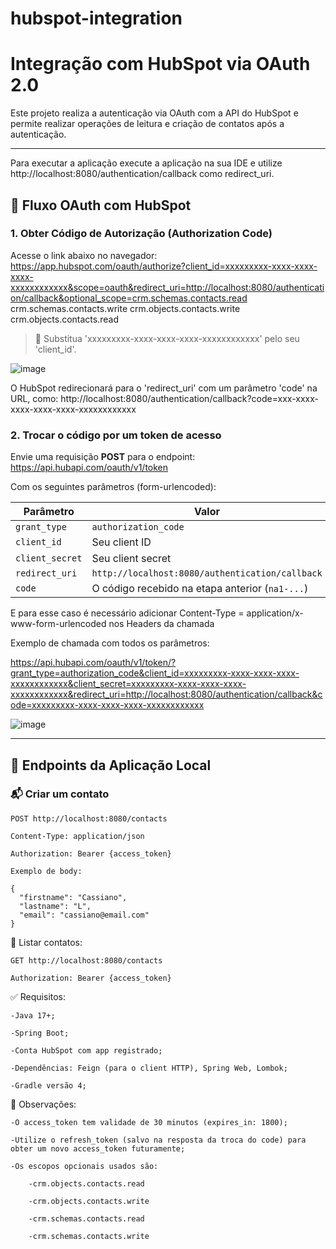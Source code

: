 # hubspot-integration
# Integração com HubSpot via OAuth 2.0

Este projeto realiza a autenticação via OAuth com a API do HubSpot e permite realizar operações de leitura e criação de contatos após a autenticação.

---

Para executar a aplicação execute a aplicação na sua IDE e utilize http://localhost:8080/authentication/callback como redirect_uri.

## 🔐 Fluxo OAuth com HubSpot

### 1. Obter Código de Autorização (Authorization Code)

Acesse o link abaixo no navegador:
https://app.hubspot.com/oauth/authorize?client_id=xxxxxxxxx-xxxx-xxxx-xxxx-xxxxxxxxxxxx&scope=oauth&redirect_uri=http://localhost:8080/authentication/callback&optional_scope=crm.schemas.contacts.read crm.schemas.contacts.write crm.objects.contacts.write crm.objects.contacts.read

> 🔁 Substitua 'xxxxxxxxx-xxxx-xxxx-xxxx-xxxxxxxxxxxx' pelo seu 'client_id'.

![image](https://github.com/user-attachments/assets/5761d6b0-9373-4a84-b681-3c18d46787b7)

O HubSpot redirecionará para o 'redirect_uri' com um parâmetro 'code' na URL, como:
http://localhost:8080/authentication/callback?code=xxx-xxxx-xxxx-xxxx-xxxx-xxxxxxxxxxxx

### 2. Trocar o código por um token de acesso

Envie uma requisição **POST** para o endpoint:
https://api.hubapi.com/oauth/v1/token


Com os seguintes parâmetros (form-urlencoded):

| Parâmetro       | Valor                                                                 |
|----------------|------------------------------------------------------------------------|
| `grant_type`    | `authorization_code`                                                  |
| `client_id`     | Seu client ID                                                         |
| `client_secret` | Seu client secret                                                     |
| `redirect_uri`  | `http://localhost:8080/authentication/callback`                       |
| `code`          | O código recebido na etapa anterior (`na1-...`)                       |

E para esse caso é necessário adicionar Content-Type = application/x-www-form-urlencoded nos Headers da chamada

Exemplo de chamada com todos os parâmetros:

https://api.hubapi.com/oauth/v1/token/?grant_type=authorization_code&client_id=xxxxxxxxx-xxxx-xxxx-xxxx-xxxxxxxxxxxx&client_secret=xxxxxxxxx-xxxx-xxxx-xxxx-xxxxxxxxxxxx&redirect_uri=http://localhost:8080/authentication/callback&code=xxxxxxxxx-xxxx-xxxx-xxxx-xxxxxxxxxxxx

![image](https://github.com/user-attachments/assets/e314218e-eefc-4922-b4bb-388d1e2d8ae0)

---

## 🔧 Endpoints da Aplicação Local

### 📬 Criar um contato

    POST http://localhost:8080/contacts

    Content-Type: application/json

    Authorization: Bearer {access_token}

    Exemplo de body:

    {
      "firstname": "Cassiano",
      "lastname": "L",
      "email": "cassiano@email.com"
    }

📄 Listar contatos:

    GET http://localhost:8080/contacts
    
    Authorization: Bearer {access_token}

✅ Requisitos:

    -Java 17+;

    -Spring Boot;

    -Conta HubSpot com app registrado;

    -Dependências: Feign (para o client HTTP), Spring Web, Lombok;

    -Gradle versão 4;

📎 Observações:

    -O access_token tem validade de 30 minutos (expires_in: 1800);

    -Utilize o refresh_token (salvo na resposta da troca do code) para obter um novo access_token futuramente;

    -Os escopos opcionais usados são:

        -crm.objects.contacts.read
  
        -crm.objects.contacts.write
  
        -crm.schemas.contacts.read
  
        -crm.schemas.contacts.write
